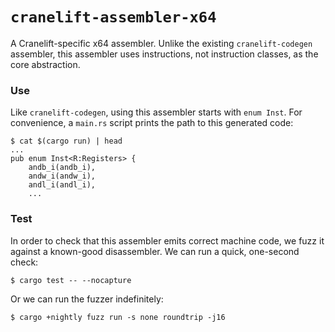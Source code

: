 # `cranelift-assembler-x64`

A Cranelift-specific x64 assembler. Unlike the existing `cranelift-codegen`
assembler, this assembler uses instructions, not instruction classes, as the
core abstraction.

### Use

Like `cranelift-codegen`, using this assembler starts with `enum Inst`. For
convenience, a `main.rs` script prints the path to this generated code:

```console
$ cat $(cargo run) | head
...
pub enum Inst<R:Registers> {
    andb_i(andb_i),
    andw_i(andw_i),
    andl_i(andl_i),
    ...
```

### Test

In order to check that this assembler emits correct machine code, we fuzz it
against a known-good disassembler. We can run a quick, one-second check:

```console
$ cargo test -- --nocapture
```

Or we can run the fuzzer indefinitely:

```console
$ cargo +nightly fuzz run -s none roundtrip -j16
```

